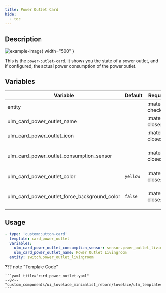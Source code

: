 ```yaml
---
title: Power Outlet Card
hide:
  - toc
---
```

<!-- markdownlint-disable MD046 -->

## Description

![example-image](../../assets/img/ulm_cards/card_power_outlet.png){ width="500" }

This is the `power-outlet-card`. It shows you the state of a power outlet, and if configured, the actual power consumption of the power outlet.

## Variables

| Variable | Default | Required         | Notes             |
|----------|---------|------------------|-------------------|
| entity     |         | :material-check: |                   |
| ulm_card_power_outlet_name |   | :material-close: | Set custom Name |
| ulm_card_power_outlet_icon |   | :material-close: | Set custom Icon |
|ulm_card_power_outlet_consumption_sensor|  | :material-close: | If you set this sensor, the `power-outlet-card` shows the energy consumption next to the state. |
| ulm_card_power_outlet_color            | `yellow`         | :material-close: | Set Custom Color                   |             |
| ulm_card_power_outlet_force_background_color           | `false`         | :material-close: | Set `ulm_card_power_outlet_color` as background color in active state `                  |             |

## Usage

```yaml
- type: 'custom:button-card'
  template: card_power_outlet
  variables:
    ulm_card_power_outlet_consumption_sensor: sensor.power_outlet_livingroom_consumption
    ulm_card_power_outlet_name: Power Outlet Livingroom
  entity: switch.power_outlet_livingroom
```

??? note "Template Code"

    ```yaml title="card_power_outlet.yaml"
    --8<-- "custom_components/ui_lovelace_minimalist_reborn/lovelace/ulm_templates/card_templates/cards/card_power_outlet.yaml"
    ```
